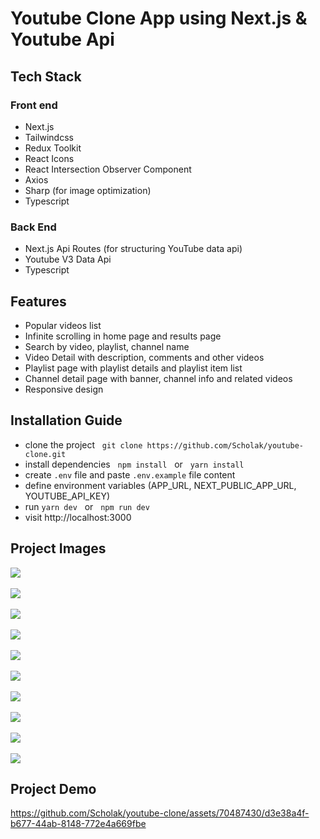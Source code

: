 # Youtube Clone App using Next.js & Youtube Api

## Tech Stack

### Front end
- Next.js
- Tailwindcss
- Redux Toolkit
- React Icons
- React Intersection Observer Component
- Axios
- Sharp (for image optimization)
- Typescript

### Back End
- Next.js Api Routes (for structuring YouTube data api)
- Youtube V3 Data Api
- Typescript

## Features
- Popular videos list
- Infinite scrolling in home page and results page 
- Search by video, playlist, channel name
- Video Detail with description, comments and other videos
- Playlist page with playlist details and playlist item list
- Channel detail page with banner, channel info and related videos
- Responsive design

## Installation Guide
- clone the project &nbsp; `git clone https://github.com/Scholak/youtube-clone.git`
- install dependencies &nbsp; `npm install` &nbsp; or &nbsp; `yarn install` 
- create `.env` file and paste `.env.example` file content
- define environment variables (APP_URL, NEXT_PUBLIC_APP_URL, YOUTUBE_API_KEY)
- run `yarn dev` &nbsp; or &nbsp; `npm run dev`
- visit http://localhost:3000

## Project Images
![](./assets/1.png)
<br>
<br>
![](./assets/2.png)
<br>
<br>
![](./assets/3.png)
<br>
<br>
![](./assets/4.png)
<br>
<br>
![](./assets/5.png)
<br>
<br>
![](./assets/6.png)
<br>
<br>
![](./assets/7.png)
<br>
<br>
![](./assets/8.png)
<br>
<br>
![](./assets/9.png)
<br>
<br>
![](./assets/10.png)

## Project Demo
https://github.com/Scholak/youtube-clone/assets/70487430/d3e38a4f-b677-44ab-8148-772e4a669fbe
